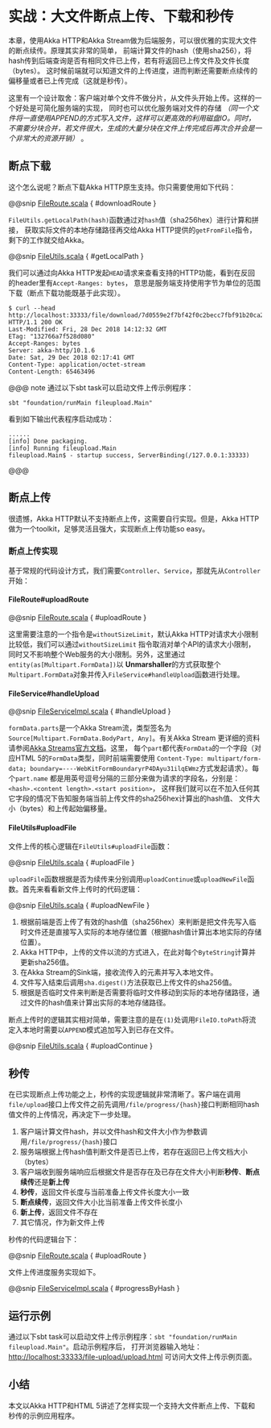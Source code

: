 # 实战：大文件断点上传、下载和秒传

本章，使用Akka HTTP和Akka Stream做为后端服务，可以很优雅的实现大文件的断点续传。原理其实非常的简单，
前端计算文件的hash（使用sha256），将hash传到后端查询是否有相同文件已上传，若有将返回已上传文件及文件长度（bytes）。
这时候前端就可以知道文件的上传进度，进而判断还需要断点续传的偏移量或者已上传完成（这就是秒传）。

这里有一个设计取舍：客户端对单个文件不做分片，从文件头开始上传。这样的一个好处是可简化服务端的实现，
同时也可以优化服务端对文件的存储 *（同一个文件将一直使用APPEND的方式写入文件，这样可以更高效的利用磁盘IO。同时，
不需要分块合并，若文件很大，生成的大量分块在文件上传完成后再次合并会是一个非常大的资源开销）* 。

## 断点下载

这个怎么说呢？断点下载Akka HTTP原生支持。你只需要使用如下代码：

@@snip [FileRoute.scala](../../../../../foundation/src/main/scala/fileupload/controller/FileRoute.scala) { #downloadRoute }

`FileUtils.getLocalPath(hash)`函数通过对`hash`值（sha256hex）进行计算和拼接，
获取实际文件的本地存储路径再交给Akka HTTP提供的`getFromFile`指令，剩下的工作就交给Akka。

@@snip [FileUtils.scala](../../../../../foundation/src/main/scala/fileupload/util/FileUtils.scala) { #getLocalPath }

我们可以通过向Akka HTTP发起`HEAD`请求来查看支持的HTTP功能，看到在反回的header里有`Accept-Ranges: bytes`，
意思是服务端支持使用字节为单位的范围下载（断点下载功能既基于此实现）。

```
$ curl --head http://localhost:33333/file/download/7d0559e2f7bf42f0c2becc7fbf91b20ca2e7ec373c941fca21314169de9c7ef4
HTTP/1.1 200 OK
Last-Modified: Fri, 28 Dec 2018 14:12:32 GMT
ETag: "132766a7f528d080"
Accept-Ranges: bytes
Server: akka-http/10.1.6
Date: Sat, 29 Dec 2018 02:17:41 GMT
Content-Type: application/octet-stream
Content-Length: 65463496
```

@@@ note 
通过以下sbt task可以启动文件上传示例程序：
```sbtshell
sbt "foundation/runMain fileupload.Main" 
```

看到如下输出代表程序启动成功：
```
......
[info] Done packaging.
[info] Running fileupload.Main 
fileupload.Main$ - startup success, ServerBinding(/127.0.0.1:33333)
```
@@@

## 断点上传

很遗憾，Akka HTTP默认不支持断点上传，这需要自行实现。但是，Akka HTTP做为一个toolkit，足够灵活且强大，实现断点上传功能so easy。

### 断点上传实现

基于常规的代码设计方式，我们需要`Controller`、`Service`，那就先从`Controller`开始：

#### FileRoute#uploadRoute

@@snip [FileRoute.scala](../../../../../foundation/src/main/scala/fileupload/controller/FileRoute.scala) { #uploadRoute }

这里需要注意的一个指令是`withoutSizeLimit`，默认Akka HTTP对请求大小限制比较低，我们可以通过`withoutSizeLimit`
指令取消对单个API的请求大小限制，同时又不影响整个Web服务的大小限制。另外，这里通过`entity(as[Multipart.FormData])`以
**Unmarshaller**的方式获取整个`Multipart.FormData`对象并传入`FileService#handleUpload`函数进行处理。

#### FileService#handleUpload

@@snip [FileServiceImpl.scala](../../../../../foundation/src/main/scala/fileupload/service/FileServiceImpl.scala) { #handleUpload }

`formData.parts`是一个Akka Stream流，类型签名为`Source[Multipart.FormData.BodyPart, Any]`。有关Akka Stream
更详细的资料请参阅[Akka Streams官方文档](https://doc.akka.io/docs/akka/current/stream/index.html?language=scala)。这里，
每个`part`都代表`FormData`的一个字段（对应HTML 5的`FormData`类型，同时前端需要使用
`Content-Type: multipart/form-data; boundary=----WebKitFormBoundaryrP4DAyu31ilqEWmz`方式发起请求）。每个`part.name`
都是用英号逗号分隔的三部分来做为请求的字段名，分别是：`<hash>.<content length>.<start position>`，
这样我们就可以在不加入任何其它字段的情况下告知服务端当前上传文件的sha256hex计算出的hash值、
文件大小（bytes）和上传起始偏移量。

#### FileUtils#uploadFile

文件上传的核心逻辑在`FileUtils#uploadFile`函数：

@@snip [FileUtils.scala](../../../../../foundation/src/main/scala/fileupload/util/FileUtils.scala) { #uploadFile }

`uploadFile`函数根据是否为续传来分别调用`uploadContinue`或`uploadNewFile`函数。首先来看看新文件上传时的代码逻辑：

@@snip [FileUtils.scala](../../../../../foundation/src/main/scala/fileupload/util/FileUtils.scala) { #uploadNewFile }

1. 根据前端是否上传了有效的hash值（sha256hex）来判断是把文件先写入临时文件还是直接写入实际的本地存储位置（根据hash值计算出本地实际的存储位置）。
2. Akka HTTP中，上传的文件以流的方式进入，在此对每个`ByteString`计算并更新sha256值。
3. 在Akka Stream的Sink端，接收流传入的元素并写入本地文件。
4. 文件写入结束后调用`sha.digest()`方法获取已上传文件的sha256值。
5. 根据是否临时文件来判断是否需要将临时文件移动到实际的本地存储路径，通过文件的hash值来计算出实际的本地存储路径。

断点上传时的逻辑其实相对简单，需要注意的是在`(1)`处调用`FileIO.toPath`将流定入本地时需要以`APPEND`模式追加写入到已存在文件。

@@snip [FileUtils.scala](../../../../../foundation/src/main/scala/fileupload/util/FileUtils.scala) { #uploadContinue }

## 秒传

在已实现断点上传功能之上，秒传的实现逻辑就非常清晰了。客户端在调用`file/upload`接口上传文件之前先调用`/file/progress/{hash}`接口判断相同hash值文件的上传情况，再决定下一步处理。

1. 客户端计算文件hash，并以文件hash和文件大小作为参数调用`/file/progress/{hash}`接口
2. 服务端根据上传hash值判断文件是否已上传，若存在返回已上传文档大小（bytes）
3. 客户端收到服务端响应后根据文件是否存在及已存在文件大小判断**秒传**、**断点续传**还是**新上传**
4. **秒传**，返回文件长度与当前准备上传文件长度大小一致
5. **断点续传**，返回文件大小比当前准备上传文件长度小
6. **新上传**，返回文件不存在
7. 其它情况，作为新文件上传

秒传的代码逻辑台下：

@@snip [FileRoute.scala](../../../../../foundation/src/main/scala/fileupload/controller/FileRoute.scala) { #uploadRoute }

文件上传进度服务实现如下。

@@snip [FileServiceImpl.scala](../../../../../foundation/src/main/scala/fileupload/service/FileServiceImpl.scala) { #progressByHash }

## 运行示例

通过以下sbt task可以启动文件上传示例程序：`sbt "foundation/runMain fileupload.Main"`。启动示例程序后，
打开浏览器输入地址：[http://localhost:33333/file-upload/upload.html](http://localhost:33333/file-upload/upload.html) 
可访问大文件上传示例页面。

## 小结

本文以Akka HTTP和HTML 5讲述了怎样实现一个支持大文件断点上传、下载和秒传的示例应用程序。
